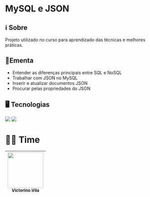 <h1>MySQL e JSON</h1>

## ℹ️ Sobre
<p>Projeto utilizado no curso para aprendizado das técnicas e melhores práticas.</p>

## 📘Ementa

- Entender as diferenças principais entre SQL e NoSQL
- Trabalhar com JSON no MySQL
- Inserir e atualizar documentos JSON
- Procurar pelas propriedades do JSON

## 🖥️ Tecnologias

<div>
  <img src="https://img.shields.io/badge/MySQL-4479A1?logo=mysql&logoColor=fff" />
  <img src="https://img.shields.io/badge/JSON-000?logo=json&logoColor=fff" />  
</div>

# 🧑‍🏫 Time

| [<img loading="lazy" src="https://media.licdn.com/dms/image/v2/C4E03AQFZ8wJTyWob3Q/profile-displayphoto-shrink_400_400/profile-displayphoto-shrink_400_400/0/1626321460094?e=1747267200&v=beta&t=b0ZGXeaNsEWo55I-Ctno3H99iLKqBy20QJpuCyKippo" width=115><br><sub>Victorino Vila</sub>](https://www.linkedin.com/in/victorino-vila-1a160/) | 
| :---------------------------------------------------------------------------------------------------------------------------------------------------------------: | 
